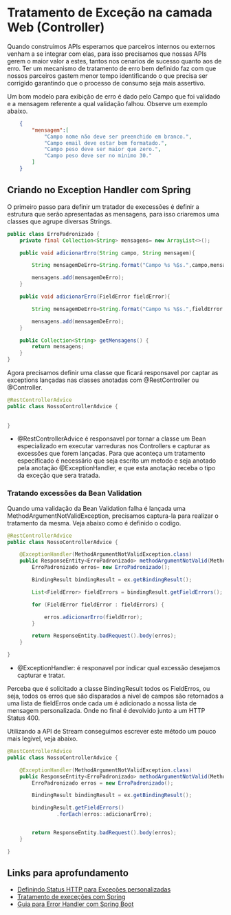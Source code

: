 # Tratamento de Exceção na camada Web (Controller)

Quando construimos APIs esperamos que parceiros internos ou externos venham a se integrar com elas, para isso precisamos que nossas APIs gerem o maior valor a estes, tantos nos cenarios de sucesso quanto aos de erro. Ter um mecanismo de tratamento de erro bem definido faz com que nossos parceiros gastem menor tempo identificando o que precisa ser corrigido garantindo que o processo de consumo seja mais assertivo.

Um bom modelo para exibição de erro é dado pelo Campo que foi validado e a mensagem referente a qual validação falhou. Observe um exemplo abaixo.

```json
    {
        "mensagem":[
            "Campo nome não deve ser preenchido em branco.",
            "Campo email deve estar bem formatado.",
            "Campo peso deve ser maior que zero.",
            "Campo peso deve ser no minimo 30."
        ]
    }
```

## Criando no Exception Handler com Spring

O primeiro passo para definir um tratador de execessões é definir a estrutura que serão apresentadas as mensagens, para isso criaremos uma classes que agrupe diversas Strings. 

```java
public class ErroPadronizado {
    private final Collection<String> mensagens= new ArrayList<>();

    public void adicionarErro(String campo, String mensagem){

        String mensagemDeErro=String.format("Campo %s %$s.",campo,mensagem);

        mensagens.add(mensagemDeErro);
    }

    public void adicionarErro(FieldError fieldError){

        String mensagemDeErro=String.format("Campo %s %$s.",fieldError.getField(),fieldError.getDefaultMessage());

        mensagens.add(mensagemDeErro);
    }

    public Collection<String> getMensagens() {
        return mensagens;
    }
}

```

Agora precisamos definir uma classe que ficará responsavel por captar as exceptions lançadas nas classes anotadas com @RestController ou @Controller. 

```java
@RestControllerAdvice
public class NossoControllerAdvice {
    
    
}
```

- @RestControllerAdvice é responsavel por tornar a classe um Bean especializado em executar varreduras nos Controllers e capturar as excessões que forem lançadas. Para que aconteça um tratamento especificado é necessário que seja escrito um metodo  e seja anotado pela anotação @ExceptionHandler, e que esta anotação receba o tipo da exceção que sera tratada. 

### Tratando excessões da Bean Validation

Quando uma validação da Bean Validation falha é lançada uma MethodArgumentNotValidException, precisamos captura-la para realizar o tratamento da mesma. Veja abaixo como é definido o codigo.

```java
@RestControllerAdvice
public class NossoControllerAdvice {

    @ExceptionHandler(MethodArgumentNotValidException.class)
    public ResponseEntity<ErroPadronizado> methodArgumentNotValid(MethodArgumentNotValidException ex){
        ErroPadronizado erros= new ErroPadronizado();

        BindingResult bindingResult = ex.getBindingResult();

        List<FieldError> fieldErrors = bindingResult.getFieldErrors();

        for (FieldError fieldError : fieldErrors) {

            erros.adicionarErro(fieldError);
        }

        return ResponseEntity.badRequest().body(erros);
    }

}
```

- @ExceptionHandler: é responavel por indicar qual excessão desejamos capturar e tratar.


Perceba que é solicitado a classe BindingResult todos os FieldErros, ou seja, todos os erros que são disparados a nivel de campos são retornados a uma lista de fieldErros onde cada um é adicionado a nossa lista de mensagem personalizada. Onde no final é devolvido junto a um HTTP Status 400. 

Utilizando a API de Stream conseguimos escrever este método um pouco mais legivel, veja abaixo.


```java
@RestControllerAdvice
public class NossoControllerAdvice {

    @ExceptionHandler(MethodArgumentNotValidException.class)
    public ResponseEntity<ErroPadronizado> methodArgumentNotValid(MethodArgumentNotValidException ex) {
        ErroPadronizado erros = new ErroPadronizado();

        BindingResult bindingResult = ex.getBindingResult();

        bindingResult.getFieldErrors()
                .forEach(erros::adicionarErro);


        return ResponseEntity.badRequest().body(erros);
    }

}
```

## Links para aprofundamento

- [Definindo Status HTTP para Exceções personalizadas](https://www.baeldung.com/spring-response-status)
- [Tratamento de execeções com Spring](https://www.baeldung.com/exception-handling-for-rest-with-spring)
- [Guia para Error Handler com Spring Boot](https://reflectoring.io/spring-boot-exception-handling/)
